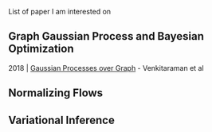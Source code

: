 List of paper I am interested on

## Graph Gaussian Process and Bayesian Optimization
2018 | [Gaussian Processes over Graph](https://arxiv.org/pdf/1803.05776.pdf) - Venkitaraman et al

## Normalizing Flows


## Variational Inference

